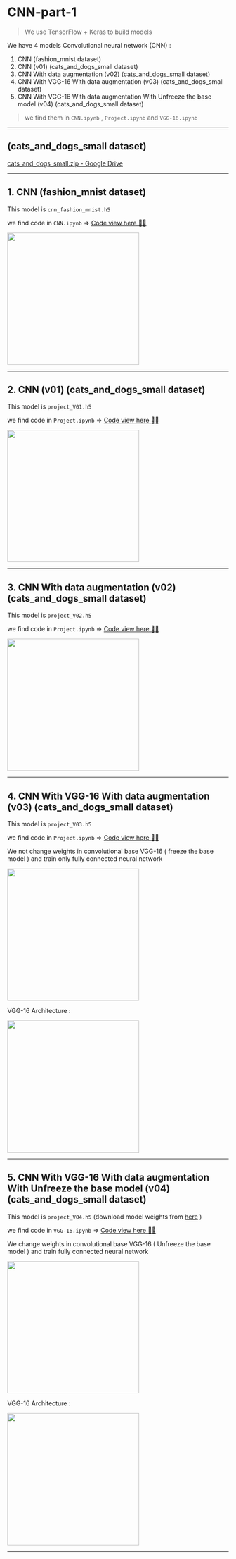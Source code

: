 # CNN-part-1

> We use TensorFlow + Keras to build models

We have 4 models Convolutional neural network (CNN) :

1. CNN (fashion_mnist dataset)
2. CNN (v01) (cats_and_dogs_small dataset)
3. CNN With data augmentation (v02) (cats_and_dogs_small dataset)
4. CNN With VGG-16 With data augmentation (v03) (cats_and_dogs_small dataset)
5. CNN With VGG-16 With data augmentation With Unfreeze the base model (v04) (cats_and_dogs_small dataset)

> we find them in `CNN.ipynb` , `Project.ipynb` and `VGG-16.ipynb`

---

## (cats_and_dogs_small dataset)

[cats_and_dogs_small.zip - Google Drive](https://drive.google.com/file/d/16AlwTDOeyFaiP3RPxKOk5s80IycK80X4/view)

---

## 1. CNN (fashion_mnist dataset)

This model is `cnn_fashion_mnist.h5`

we find code in `CNN.ipynb` => [Code view here 👨‍💻](https://nbviewer.jupyter.org/github/ahmedatef1610/CNN/blob/main/CNN.ipynb)

<!-- ![cnn_fashion_mnist](cnn_fashion_mnist.png) -->

<img src="cnn_fashion_mnist.png" height="" width="300" />


---

## 2. CNN (v01) (cats_and_dogs_small dataset)

This model is `project_V01.h5`

we find code in `Project.ipynb` => [Code view here 👨‍💻](https://nbviewer.jupyter.org/github/ahmedatef1610/CNN/blob/main/Project.ipynb)

<!-- ![CNN (v01)](project_V01.png) -->

<img src="project_V01.png" width="300" />

---

## 3. CNN With data augmentation (v02) (cats_and_dogs_small dataset)

This model is `project_V02.h5`

we find code in `Project.ipynb` => [Code view here 👨‍💻](https://nbviewer.jupyter.org/github/ahmedatef1610/CNN/blob/main/Project.ipynb)

<!-- ![CNN (v02)](project_V02.png) -->

<img src="project_V02.png" width="300" />

---

## 4. CNN With VGG-16 With data augmentation (v03) (cats_and_dogs_small dataset)

This model is `project_V03.h5`

we find code in `Project.ipynb` => [Code view here 👨‍💻](https://nbviewer.jupyter.org/github/ahmedatef1610/CNN/blob/main/Project.ipynb)

We not change weights in convolutional base VGG-16 ( freeze the base model ) and train only fully connected neural network

<!-- ![CNN (v03)](project_V03.png) -->

<img src="project_V03.png" width="300" />

VGG-16 Architecture :

<!-- ![VGG_16](VGG_16.png) -->

<img src="VGG_16.png" width="300" />

---

## 5. CNN With VGG-16 With data augmentation With Unfreeze the base model (v04) (cats_and_dogs_small dataset)

This model is `project_V04.h5` (download model weights from [here](https://drive.google.com/file/d/1QR8SlQggBtn_A8EI77RtejgX3NiY9RWe/view?usp=sharing) )

we find code in `VGG-16.ipynb`  => [Code view here 👨‍💻](https://nbviewer.jupyter.org/github/ahmedatef1610/CNN/blob/main/VGG-16.ipynb)

We change weights in convolutional base VGG-16 ( Unfreeze the base model ) and train fully connected neural network

<!-- ![CNN (v03)](project_V03.png) -->

<img src="project_V03.png" width="300" />

VGG-16 Architecture :

<!-- ![VGG_16](VGG_16.png) -->

<img src="VGG_16.png" width="300" />

---
